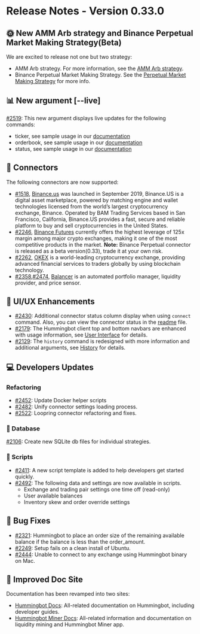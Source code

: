 # Release Notes - Version 0.33.0


## 🌞 New AMM Arb strategy and Binance Perpetual Market Making Strategy(Beta)

We are excited to release not one but two strategy:

- AMM Arb strategy. For more information, see the [AMM Arb strategy](/strategies/amm-arb).
- Binance Perpetual Market Making Strategy. See the [Perpetual Market Making Strategy](/strategies/perpetual-market-making/) for more info.

## 📊 New argument [--live]

[#2519](https://github.com/CoinAlpha/hummingbot/pull/2519): This new argument displays live updates for the following commands:

- ticker, see sample usage in our [documentation](/operation/checking-status/#view-market-ticker-prices)
- orderbook, see sample usage in our [documentation](/operation/checking-status/#view-market-order-book)
- status, see sample usage in our [documentation](/operation/checking-status/#get-live-bot-status)

## 🔗 Connectors

The following connectors are now supported:

- [#1518](https://github.com/CoinAlpha/hummingbot/issues/1518), [Binance.us](https://www.binance.us) was launched in September 2019, Binance.US is a digital asset marketplace, powered by matching engine and wallet technologies licensed from the world’s largest cryptocurrency exchange, Binance. Operated by BAM Trading Services based in San Francisco, California, Binance.US provides a fast, secure and reliable platform to buy and sell cryptocurrencies in the United States.
- [#2246](https://github.com/CoinAlpha/hummingbot/issues/2246), [Binance Futures](https://www.binance.com/en/futures) currently offers the highest leverage of 125x margin among major crypto exchanges, making it one of the most competitive products in the market. **Note:** Binance Perpetual connector is released as a beta version(0.33), trade it at your own risk.
- [#2262](https://github.com/CoinAlpha/hummingbot/pull/2262), [OKEX](https://www.okex.com/) is a world-leading cryptocurrency exchange, providing advanced financial services to traders globally by using blockchain technology.
- [#2358](https://github.com/CoinAlpha/hummingbot/issues/2358),[#2474](https://github.com/CoinAlpha/hummingbot/issues/2474), [Balancer](https://balancer.finance/) is an automated portfolio manager, liquidity provider, and price sensor.

## 🔄 UI/UX Enhancements

- [#2430](https://github.com/CoinAlpha/hummingbot/issues/2430): Additional connector status column display when using `connect` command. Also, you can view the connector status in the [readme](https://github.com/CoinAlpha/hummingbot/blob/master/README.md) file.
- [#2179](https://github.com/CoinAlpha/hummingbot/issues/2179): The Hummingbot client top and bottom navbars are enhanced with usage information, see [User Interface](/operation/user-interface/) for details.
- [#2129](https://github.com/CoinAlpha/hummingbot/issues/2129): The `history` command is redesigned with more information and additional arguments, see [History](/operation/performance-history/) for details.

## 💻 Developers Updates

### Refactoring

- [#2452](https://github.com/CoinAlpha/hummingbot/issues/2452): Update Docker helper scripts
- [#2482](https://github.com/CoinAlpha/hummingbot/issues/2482): Unify connector settings loading process.
- [#2522](https://github.com/CoinAlpha/hummingbot/pull/2522): Loopring connector refactoring and fixes.

### 📁 Database

[#2106](https://github.com/CoinAlpha/hummingbot/issues/2106): Create new SQLite db files for individual strategies.

### 🔧 Scripts

- [#2411](https://github.com/CoinAlpha/hummingbot/issues/2411): A new script template is added to help developers get started quickly.
- [#2492](https://github.com/CoinAlpha/hummingbot/issues/2492): The following data and settings are now available in scripts.
  - Exchange and trading pair settings one time off (read-only)
  - User available balances
  - Inventory skew and order override settings

## 🐞 Bug Fixes

- [#2321](https://github.com/CoinAlpha/hummingbot/issues/2321): Hummingbot to place an order size of the remaining available balance if the balance is less than the order_amount.
- [#2249](https://github.com/CoinAlpha/hummingbot/issues/2249): Setup fails on a clean install of Ubuntu.
- [#2444](https://github.com/CoinAlpha/hummingbot/issues/2444): Unable to connect to any exchange using Hummingbot binary on Mac.

## 📜 Improved Doc Site

Documentation has been revamped into two sites:

- [Hummingbot Docs](https://docs.hummingbot.io/): All-related documentation on Hummingbot, including developer guides.
- [Hummingbot Miner Docs](https://docs.hummingbot.io/miner/): All-related information and documentation on liquidity mining and Hummingbot Miner app.
